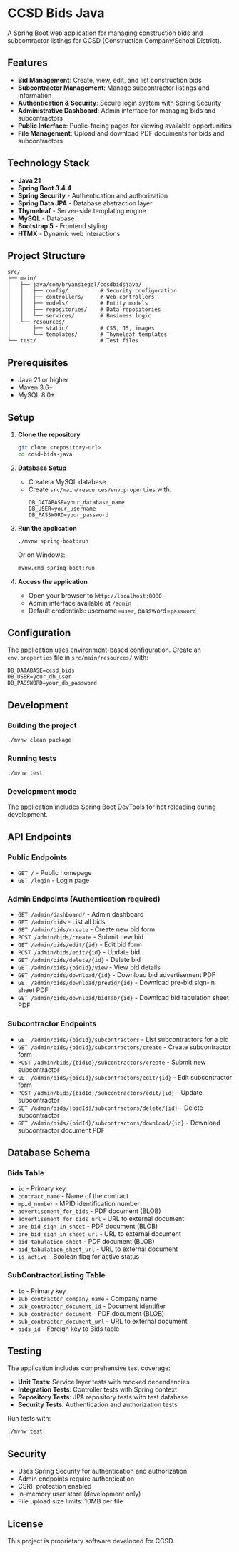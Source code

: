 # CCSD Bids Java

A Spring Boot web application for managing construction bids and subcontractor listings for CCSD (Construction Company/School District).

## Features

- **Bid Management**: Create, view, edit, and list construction bids
- **Subcontractor Management**: Manage subcontractor listings and information
- **Authentication & Security**: Secure login system with Spring Security
- **Administrative Dashboard**: Admin interface for managing bids and subcontractors
- **Public Interface**: Public-facing pages for viewing available opportunities
- **File Management**: Upload and download PDF documents for bids and subcontractors

## Technology Stack

- **Java 21**
- **Spring Boot 3.4.4**
- **Spring Security** - Authentication and authorization
- **Spring Data JPA** - Database abstraction layer
- **Thymeleaf** - Server-side templating engine
- **MySQL** - Database
- **Bootstrap 5** - Frontend styling
- **HTMX** - Dynamic web interactions

## Project Structure

```
src/
├── main/
│   ├── java/com/bryansiegel/ccsdbidsjava/
│   │   ├── config/          # Security configuration
│   │   ├── controllers/     # Web controllers
│   │   ├── models/          # Entity models
│   │   ├── repositories/    # Data repositories
│   │   └── services/        # Business logic
│   └── resources/
│       ├── static/          # CSS, JS, images
│       └── templates/       # Thymeleaf templates
└── test/                    # Test files
```

## Prerequisites

- Java 21 or higher
- Maven 3.6+
- MySQL 8.0+

## Setup

1. **Clone the repository**
   ```bash
   git clone <repository-url>
   cd ccsd-bids-java
   ```

2. **Database Setup**
   - Create a MySQL database
   - Create `src/main/resources/env.properties` with:
     ```properties
     DB_DATABASE=your_database_name
     DB_USER=your_username
     DB_PASSWORD=your_password
     ```

3. **Run the application**
   ```bash
   ./mvnw spring-boot:run
   ```
   
   Or on Windows:
   ```bash
   mvnw.cmd spring-boot:run
   ```

4. **Access the application**
   - Open your browser to `http://localhost:8080`
   - Admin interface available at `/admin`
   - Default credentials: username=`user`, password=`password`

## Configuration

The application uses environment-based configuration. Create an `env.properties` file in `src/main/resources/` with:

```properties
DB_DATABASE=ccsd_bids
DB_USER=your_db_user
DB_PASSWORD=your_db_password
```

## Development

### Building the project
```bash
./mvnw clean package
```

### Running tests
```bash
./mvnw test
```

### Development mode
The application includes Spring Boot DevTools for hot reloading during development.

## API Endpoints

### Public Endpoints
- `GET /` - Public homepage
- `GET /login` - Login page

### Admin Endpoints (Authentication required)
- `GET /admin/dashboard/` - Admin dashboard
- `GET /admin/bids` - List all bids
- `GET /admin/bids/create` - Create new bid form
- `POST /admin/bids/create` - Submit new bid
- `GET /admin/bids/edit/{id}` - Edit bid form
- `POST /admin/bids/edit/{id}` - Update bid
- `GET /admin/bids/delete/{id}` - Delete bid
- `GET /admin/bids/{bidId}/view` - View bid details
- `GET /admin/bids/download/{id}` - Download bid advertisement PDF
- `GET /admin/bids/download/preBid/{id}` - Download pre-bid sign-in sheet PDF
- `GET /admin/bids/download/bidTab/{id}` - Download bid tabulation sheet PDF

### Subcontractor Endpoints
- `GET /admin/bids/{bidId}/subcontractors` - List subcontractors for a bid
- `GET /admin/bids/{bidId}/subcontractors/create` - Create subcontractor form
- `POST /admin/bids/{bidId}/subcontractors/create` - Submit new subcontractor
- `GET /admin/bids/{bidId}/subcontractors/edit/{id}` - Edit subcontractor form
- `POST /admin/bids/{bidId}/subcontractors/edit/{id}` - Update subcontractor
- `GET /admin/bids/{bidId}/subcontractors/delete/{id}` - Delete subcontractor
- `GET /admin/bids/{bidId}/subcontractors/download/{id}` - Download subcontractor document PDF

## Database Schema

### Bids Table
- `id` - Primary key
- `contract_name` - Name of the contract
- `mpid_number` - MPID identification number
- `advertisement_for_bids` - PDF document (BLOB)
- `advertisement_for_bids_url` - URL to external document
- `pre_bid_sign_in_sheet` - PDF document (BLOB)
- `pre_bid_sign_in_sheet_url` - URL to external document
- `bid_tabulation_sheet` - PDF document (BLOB)
- `bid_tabulation_sheet_url` - URL to external document
- `is_active` - Boolean flag for active status

### SubContractorListing Table
- `id` - Primary key
- `sub_contractor_company_name` - Company name
- `sub_contractor_document_id` - Document identifier
- `sub_contractor_document` - PDF document (BLOB)
- `sub_contractor_document_url` - URL to external document
- `bids_id` - Foreign key to Bids table

## Testing

The application includes comprehensive test coverage:

- **Unit Tests**: Service layer tests with mocked dependencies
- **Integration Tests**: Controller tests with Spring context
- **Repository Tests**: JPA repository tests with test database
- **Security Tests**: Authentication and authorization tests

Run tests with:
```bash
./mvnw test
```

## Security

- Uses Spring Security for authentication and authorization
- Admin endpoints require authentication
- CSRF protection enabled
- In-memory user store (development only)
- File upload size limits: 10MB per file

## License

This project is proprietary software developed for CCSD.